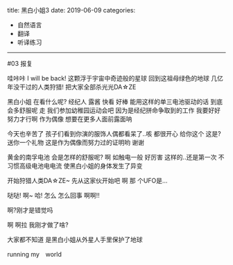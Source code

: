 title: 黑白小姐3
date: 2019-06-09
categories:
- 自然语言
- 翻译
- 听译练习


---

#03 报复

哇咔咔 I will be back!
这颗浮于宇宙中奇迹般的星球
回到这祖母绿色的地球
几亿年没干过的人类狩猎!
把大家全部杀光光DA☆ZE

黑白小姐 在看什么呢?
经纪人 露酱 快看
好棒 能用这样的单三电池驱动的话 到底会多舒服呢
走 我们参加幼稚园运动会吧
因为是经纪拼命争取到的工作 我要好好努力才行啊
作为偶像 想要在更多人面前露面呐

今天也辛苦了 孩子们看到你演的服饰人偶都看呆了..咳 都很开心
给你这个
这是?
送你一个礼物 这是作为偶像而努力过的证明哟
谢谢

黄金的南孚电池
会是怎样的舒服呢?
啊 如触电一般 好厉害 这样的..还是第一次
不习惯高级电池电电流 使黑白小姐的身体发生了异变


开始狩猎人类DA☆ZE~
先从这家伙开始吧
啊
那 个UFO是...

哒哒! 啊~ 哈!
怎么 怎么回事
啊啊!!

啊?刚才是错觉吗

啊 啊拉 我刚才做了啥?

大家都不知道 是黑白小姐从外星人手里保护了地球

running my　world